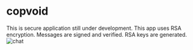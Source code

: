 # copvoid
This is secure application still under development. This app uses RSA encryption. Messages are signed and verified. RSA keys are generated.
![chat](https://user-images.githubusercontent.com/62652986/138075731-ceebbe41-fd74-4eac-91df-053360f13ba5.PNG)
